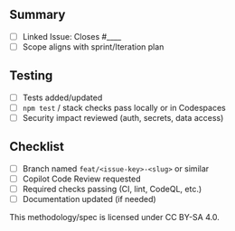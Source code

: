 ## Summary
- [ ] Linked Issue: Closes #____
- [ ] Scope aligns with sprint/Iteration plan

## Testing
- [ ] Tests added/updated
- [ ] `npm test` / stack checks pass locally or in Codespaces
- [ ] Security impact reviewed (auth, secrets, data access)

## Checklist
- [ ] Branch named `feat/<issue-key>-<slug>` or similar
- [ ] Copilot Code Review requested
- [ ] Required checks passing (CI, lint, CodeQL, etc.)
- [ ] Documentation updated (if needed)

This methodology/spec is licensed under CC BY-SA 4.0.
